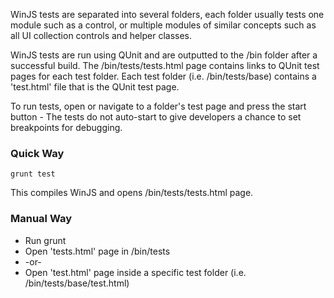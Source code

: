 WinJS tests are separated into several folders, each folder usually tests one module such as a control, or multiple modules of similar concepts such as all UI collection controls and helper classes.

WinJS tests are run using QUnit and are outputted to the /bin folder after a successful build. The /bin/tests/tests.html page contains links to QUnit test pages for each test folder. Each test folder (i.e. /bin/tests/base) contains a 'test.html' file that is the QUnit test page.

To run tests, open or navigate to a folder's test page and press the start button - The tests do not auto-start to give developers a chance to set breakpoints for debugging.

### Quick Way
```
grunt test
```
This compiles WinJS and opens /bin/tests/tests.html page.

### Manual Way
* Run grunt
* Open 'tests.html' page in /bin/tests
* -or-
* Open 'test.html' page inside a specific test folder (i.e. /bin/tests/base/test.html)